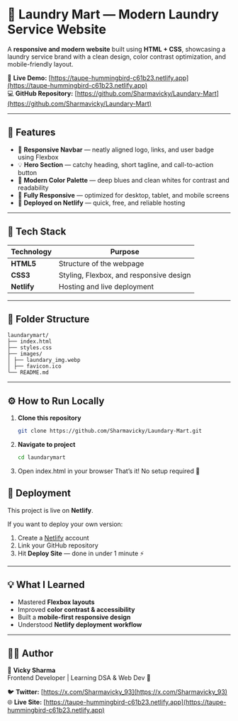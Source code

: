 # 🧺 Laundry Mart — Modern Laundry Service Website  

A **responsive and modern website** built using **HTML + CSS**, showcasing a laundry service brand with a clean design, color contrast optimization, and mobile-friendly layout.  

🔗 **Live Demo:** [https://taupe-hummingbird-c61b23.netlify.app](https://taupe-hummingbird-c61b23.netlify.app)  
💻 **GitHub Repository:** [https://github.com/Sharmavicky/Laundary-Mart](https://github.com/Sharmavicky/Laundary-Mart)  

---

## 🌟 Features  

- 🧭 **Responsive Navbar** — neatly aligned logo, links, and user badge using Flexbox  
- 💡 **Hero Section** — catchy heading, short tagline, and call-to-action button  
- 🎨 **Modern Color Palette** — deep blues and clean whites for contrast and readability  
- 📱 **Fully Responsive** — optimized for desktop, tablet, and mobile screens  
- 🚀 **Deployed on Netlify** — quick, free, and reliable hosting  

---

## 🧰 Tech Stack  

| Technology | Purpose |
|-------------|----------|
| **HTML5** | Structure of the webpage |
| **CSS3** | Styling, Flexbox, and responsive design |
| **Netlify** | Hosting and live deployment |

---

## 🧩 Folder Structure
```
laundarymart/
├── index.html
├── styles.css
├── images/
│ ├── laundary_img.webp
│ ├── favicon.ico
└── README.md
```


---

## ⚙️ How to Run Locally  

1. **Clone this repository**  
   ```bash
   git clone https://github.com/Sharmavicky/Laundary-Mart.git

2. **Navigate to project**
    ```bash
    cd laundarymart

3. Open index.html in your browser
That’s it! No setup required 🎉

## 🚀 Deployment  

This project is live on **Netlify**.  

If you want to deploy your own version:  

1. Create a [Netlify](https://www.netlify.com/) account  
2. Link your GitHub repository  
3. Hit **Deploy Site** — done in under 1 minute ⚡  

---

## 💡 What I Learned  

- Mastered **Flexbox layouts**  
- Improved **color contrast & accessibility**  
- Built a **mobile-first responsive design**  
- Understood **Netlify deployment workflow**  

---

## 🧑‍💻 Author  

👋 **Vicky Sharma**  
Frontend Developer | Learning DSA & Web Dev 🚀  

🐦 **Twitter:** [https://x.com/Sharmavicky_93](https://x.com/Sharmavicky_93)  
🌐 **Live Site:** [https://taupe-hummingbird-c61b23.netlify.app](https://taupe-hummingbird-c61b23.netlify.app)  
